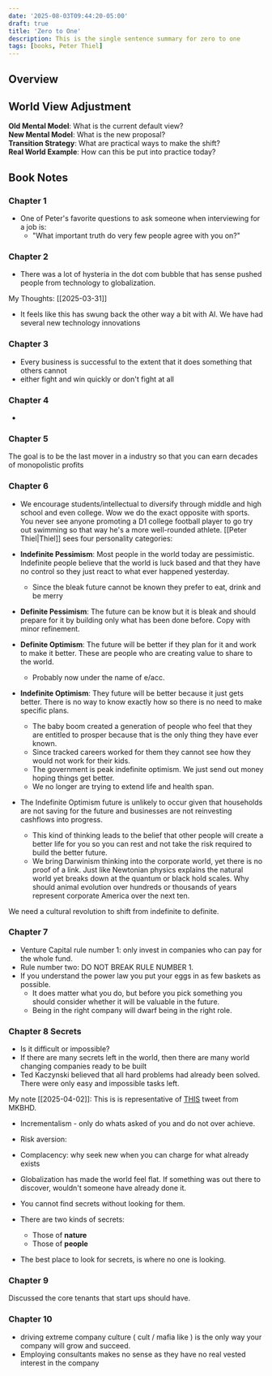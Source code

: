 ```yaml
---
date: '2025-08-03T09:44:20-05:00'
draft: true
title: 'Zero to One'
description: This is the single sentence summary for zero to one
tags: [books, Peter Thiel]
---
```


## Overview


## World View Adjustment

**Old Mental Model**: What is the current default view?  
**New Mental Model**: What is the new proposal?  
**Transition Strategy**: What are practical ways to make the shift?  
**Real World Example**: How can this be put into practice today?


## Book Notes

### Chapter 1

- One of Peter's favorite questions to ask someone when interviewing for a job is:
	- "What important truth do very few people agree with you on?"
### Chapter 2

- There was a lot of hysteria in the dot com bubble that has sense pushed people from technology to globalization. 

My Thoughts: [[2025-03-31]]
- It feels like this has swung back the other way a bit with AI. We have had several new technology innovations 

### Chapter 3

- Every business is successful to the extent that it does something that others cannot
- either fight and win quickly or don't fight at all

### Chapter 4

- 
### Chapter 5

The goal is to be the last mover in a industry so that you can earn decades of monopolistic profits

### Chapter 6

- We encourage students/intellectual to diversify through middle and high school and even college. Wow we do the exact opposite with sports. You never see anyone promoting a D1 college football player to go try out swimming so that way he's a more well-rounded athlete.
[[Peter Thiel|Thiel]] sees four personality categories:
- **Indefinite Pessimism**: Most people in the world today are pessimistic. Indefinite people believe that the world is luck based and that they have no control so they just react to what ever happened yesterday. 
	- Since the bleak future cannot be known they prefer to eat, drink and be merry
- **Definite Pessimism**: The future can be know but it is bleak and should prepare for it by building only what has been done before. Copy with minor refinement.
- **Definite Optimism**: The future will be better if they plan for it and work to make it better. These are people who are creating value to share to the world.
	- Probably now under the name of e/acc.
- **Indefinite Optimism**: They future will be better because it just gets better. There is no way to know exactly how so there is no need to make specific plans.
	- The baby boom created a generation of people who feel that they are entitled to prosper because that is the only thing they have ever known.
	- Since tracked careers worked for them they cannot see how they would not work for their kids.
	- The government is peak indefinite optimism. We just send out money hoping things get better.
	- We no longer are trying to extend life and health span.

- The Indefinite Optimism future is unlikely to occur given that households are not saving for the future and businesses are not reinvesting cashflows into progress.
	- This kind of thinking leads to the belief that other people will create a better life for you so you can rest and not take the risk required to build the better future.
	- We bring Darwinism thinking into the corporate world, yet there is no proof of a link. Just like Newtonian physics explains the natural world yet breaks down at the quantum or black hold scales. Why should animal evolution over hundreds or thousands of years represent corporate America over the next ten.

We need a cultural revolution to shift from indefinite to definite. 
### Chapter 7
- Venture Capital rule number 1: only invest in companies who can pay for the whole fund.
- Rule number two: DO NOT BREAK RULE NUMBER 1.
- If you understand the power law you put your eggs in as few baskets as possible.
	- It does matter what you do, but before you pick something you should consider whether it will be valuable in the future.
	- Being in the right company will dwarf being in the right role.

### Chapter 8 Secrets

- Is it difficult or impossible?
- If there are many secrets left in the world, then there are many world changing companies ready to be built
- Ted Kaczynski believed that all hard problems had already been solved. There were only easy and impossible tasks left.

My note [[2025-04-02]]: This is is representative of [THIS](https://x.com/MKBHD/status/1002391544866000897) tweet from MKBHD.

- Incrementalism - only do whats asked of you and do not over achieve.
- Risk aversion: 
- Complacency: why seek new when you can charge for what already exists
- Globalization has made the world feel flat. If something was out there to discover, wouldn't someone have already done it.

- You cannot find secrets without looking for them.
- There are two kinds of secrets:
	- Those of **nature**
	- Those of **people**
- The best place to look for secrets, is where no one is looking.
### Chapter 9

Discussed the core tenants that start ups should have.

### Chapter 10

-  driving extreme company culture ( cult / mafia like ) is the only way your company will grow and succeed. 
- Employing consultants makes no sense as they have no real vested interest in the company